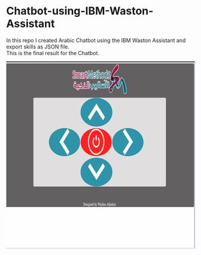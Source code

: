 # Chatbot-using-IBM-Waston-Assistant
In this repo I created Arabic Chatbot using the IBM Waston Assistant and export skills as JSON file.
 <br/>
 This is the final result for the Chatbot.

<img src="https://github.com/WejdanAljadani/Chatbot-using-IBM-Waston-Assistant/blob/master/assets/screenshot/chatbot.gif" with=500px height=500px/>
